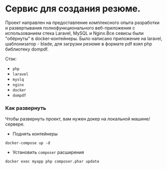# Сервис для создания резюме.

Проект направлен на предоставление комплексного опыта разработки и развертывания полнофункционального веб-приложения с использованием стека Laravel, MySQL и Nginx.Все севисы были "обёрнуты" в docker-контейнеры. Было написано приложение на laravel, шаблонизатор - blade, для загрузки резюме в формате pdf взял php библиотеку dompdf.

Стэк:

* `php`
* `laravel` 
* `myslq`
* `nginx`
* `docker`
* `dompdf`

### Как развернуть 

Чтобы развернуть проект, вам нужен докер на локальной машине/сервере.

* Поднять контейнеры
``` 
docker-compose up -d
```

* Установить `composer` расширения
```
docker exec myapp php composer.phar update
```

